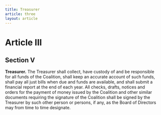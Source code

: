 ```yaml
---
title: Treasurer
article: three
layout: article
---
```

# Article III
## Section V

**Treasurer.** The Treasurer shall collect, have custody of and be responsible for all funds of the Coalition, shall keep an accurate account of such funds, shall pay all just bills when due and funds are available, and shall submit a financial report at the end of each year. All checks, drafts, notices and orders for the payment of money issued by the Coalition and other similar documents requiring the signature of the Coalition shall be signed by the Treasurer by such other person or persons, if any, as the Board of Directors may from time to time designate.
